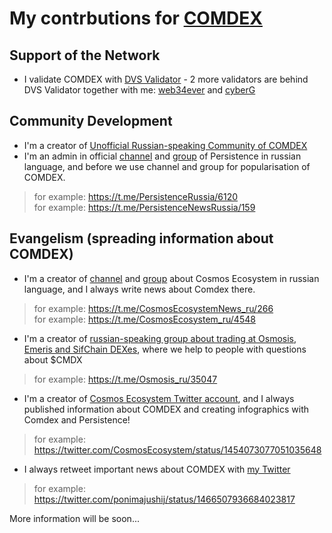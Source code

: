 # My contrbutions for [COMDEX](https://comdex.one/)

## Support of the Network

- I validate COMDEX with [DVS Validator](https://www.mintscan.io/comdex/validators/comdexvaloper1963hcznh439kspqmjj5hv5h4nk2kphvats5ujk) - 2 more validators are behind DVS Validator together with me: [web34ever](https://web34ever.network/) and [cyberG](https://cyberg.digital/)

## Community Development

- I'm a creator of [Unofficial Russian-speaking Community of COMDEX](https://t.me/comdex_ru)
- I'm an admin in official [channel](https://t.me/PersistenceNewsRussia) and [group](https://t.me/PersistenceRussia) of Persistence in russian language, and before we use channel and group for popularisation of COMDEX. 
> for example: https://t.me/PersistenceRussia/6120 </br>
> for example: https://t.me/PersistenceNewsRussia/159 </br>

## Evangelism (spreading information about COMDEX)

- I'm a creator of [channel](https://t.me/CosmosEcosystemNews_ru) and [group](https://t.me/CosmosEcosystem_ru) about Cosmos Ecosystem in russian language, and I always write news about Comdex there.
> for example: https://t.me/CosmosEcosystemNews_ru/266 </br>
> for example: https://t.me/CosmosEcosystem_ru/4548 </br>

- I'm a creator of [russian-speaking group about trading at Osmosis, Emeris and SifChain DEXes](https://t.me/Osmosis_ru), where we help to people with questions about $CMDX
> for example: https://t.me/Osmosis_ru/35047 </br>

- I'm a creator of [Cosmos Ecosystem Twitter account](https://twitter.com/CosmosEcosystem), and I always published information about COMDEX and creating infographics with Comdex and Persistence!
> for example: https://twitter.com/CosmosEcosystem/status/1454073077051035648 </br>

- I always retweet important news about COMDEX with [my Twitter](https://twitter.com/ponimajushij)
> for example: https://twitter.com/ponimajushij/status/1466507936684023817 </br>

More information will be soon...
